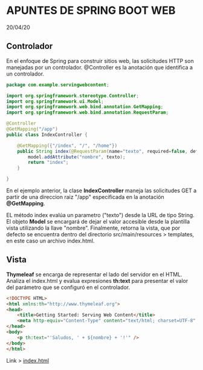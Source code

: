 # APUNTES DE SPRING BOOT WEB

20/04/20

## Controlador

En el enfoque de Spring para construir sitios web, las solicitudes HTTP son manejadas por un 
controlador. @Controller es la anotación que identifica a un controlador.

```java
package com.example.servingwebcontent;

import org.springframework.stereotype.Controller;
import org.springframework.ui.Model;
import org.springframework.web.bind.annotation.GetMapping;
import org.springframework.web.bind.annotation.RequestParam;

@Controller
@GetMapping("/app")
public class IndexController {

	@GetMapping({"/index", "/", "/home"})
	public String index(@RequestParam(name="texto", required=false, defaultValue="World") String texto, Model model) {
		model.addAttribute("nombre", texto);
		return "index";
	}

}
```
En el ejemplo anterior, la clase **IndexController** maneja las solicitudes GET a partir de una direccion raiz "/app" especificada en la anotación **@GetMapping**. 

EL método index evalúa un parametro ("texto") desde la URL de tipo String. El objeto **Model** se encargará de dejar el valor accesible desde la plantilla vista utilizando la llave "nombre". Finalmente, retorna la vista, que por defecto se encuentra dentro del directorio src/main/resources > templates, en este caso un archivo index.html.

## Vista

**Thymeleaf** se encarga de representar el lado del servidor en el HTML. Analiza el index.html y evalua expresiones **th:text** para presentar el valor del parámetro que se configuró en el controlador. 

```html
<!DOCTYPE HTML>
<html xmlns:th="http://www.thymeleaf.org">
<head>
    <title>Getting Started: Serving Web Content</title>
    <meta http-equiv="Content-Type" content="text/html; charset=UTF-8" />
</head>
<body>
    <p th:text="'Saludos, ' + ${nombre} + '!'" />
</body>
</html>
```

Link > [index.html](https://github.com/jcrz/spring-boot-web/blob/master/src/main/resources/templates/index.html)

